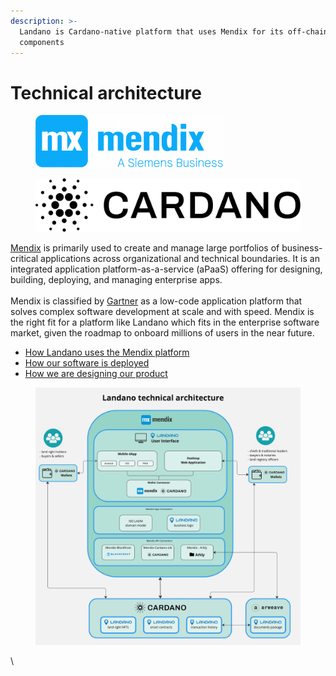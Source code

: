 ```yaml
---
description: >-
  Landano is Cardano-native platform that uses Mendix for its off-chain
  components
---
```


# Technical architecture

<figure><img src="../.gitbook/assets/mendix-1-300x84.png" alt=""><figcaption></figcaption></figure>

<figure><img src="../.gitbook/assets/Cardano-RGB_Logo-Full-Black.png" alt=""><figcaption></figcaption></figure>

[Mendix](https://mendix.com) is primarily used to create and manage large portfolios of business-critical applications across organizational and technical boundaries. It is an integrated application platform-as-a-service (aPaaS) offering for designing, building, deploying, and managing enterprise apps. \
\
Mendix is classified by [Gartner](https://www.mendix.com/evaluation-guide/gartner-forrester-mendix/) as a low-code application platform that solves complex software development at scale and with speed. Mendix is the right fit for a platform like Landano which fits in the enterprise software market, given the roadmap to onboard millions of users in the near future.&#x20;

* [How Landano uses the Mendix platform](mendix-platform.md)
* [How our software is deployed](deployment-architecture.md)
* [How we are designing our product](domain-driven-development.md)

<figure><img src="../.gitbook/assets/2024-04-23--Landano--technical-architecture-v1.jpg" alt=""><figcaption></figcaption></figure>

\
